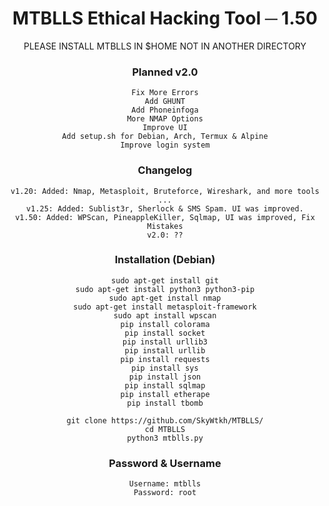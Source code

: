 <div align="center">
  <h1>MTBLLS Ethical Hacking Tool ─ 1.50</h1>
  PLEASE INSTALL MTBLLS IN $HOME NOT IN ANOTHER DIRECTORY
  
<h3>Planned v2.0</h3>
  
```
Fix More Errors
Add GHUNT
Add Phoneinfoga
More NMAP Options
Improve UI
Add setup.sh for Debian, Arch, Termux & Alpine
Improve login system
```
  
  <h3>Changelog</h3>
  
```
v1.20: Added: Nmap, Metasploit, Bruteforce, Wireshark, and more tools ...
v1.25: Added: Sublist3r, Sherlock & SMS Spam. UI was improved.
v1.50: Added: WPScan, PineappleKiller, Sqlmap, UI was improved, Fix Mistakes
v2.0: ??
```
  <h3>Installation (Debian)</h3>

```
sudo apt-get install git
sudo apt-get install python3 python3-pip
sudo apt-get install nmap
sudo apt-get install metasploit-framework
sudo apt install wpscan
pip install colorama
pip install socket
pip install urllib3
pip install urllib
pip install requests
pip install sys
pip install json
pip install sqlmap
pip install etherape
pip install tbomb
 
git clone https://github.com/SkyWtkh/MTBLLS/
cd MTBLLS
python3 mtblls.py
```

  <h3>Password & Username</h3>
  
```
Username: mtblls
Password: root
```

